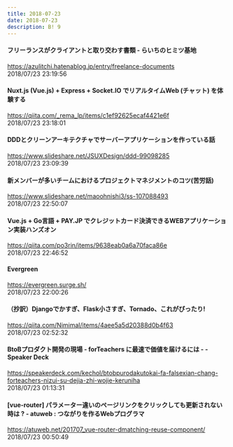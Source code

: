 ```yaml
---
title: 2018-07-23
date: 2018-07-23
description: B! 9
---
```


#### フリーランスがクライアントと取り交わす書類 - らいちのヒミツ基地
https://azulitchi.hatenablog.jp/entry/freelance-documents<br>
2018/07/23 23:19:56<br>


#### Nuxt.js (Vue.js) + Express + Socket.IO でリアルタイムWeb (チャット) を体験する
https://qiita.com/_rema_lp/items/c1ef92625ecaf4421e6f<br>
2018/07/23 23:18:01<br>


#### DDDとクリーンアーキテクチャでサーバーアプリケーションを作っている話
https://www.slideshare.net/JSUXDesign/ddd-99098285<br>
2018/07/23 23:09:39<br>


#### 新メンバーが多いチームにおけるプロジェクトマネジメントのコツ(苦労話)
https://www.slideshare.net/maoohnishi3/ss-107088493<br>
2018/07/23 22:50:07<br>


#### Vue.js + Go言語 + PAY.JP でクレジットカード決済できるWEBアプリケーション実装ハンズオン
https://qiita.com/po3rin/items/9638eab0a6a70faca86e<br>
2018/07/23 22:46:52<br>


#### Evergreen
https://evergreen.surge.sh/<br>
2018/07/23 22:00:26<br>


#### （抄訳）Djangoでかすぎ、Flask小さすぎ、Tornado、これがぴったり!　
https://qiita.com/Nimimal/items/4aee5a5d20388d0b4f63<br>
2018/07/23 02:52:32<br>


#### BtoBプロダクト開発の現場 - forTeachers に最速で価値を届けるには - - Speaker Deck
https://speakerdeck.com/kechol/btobpurodakutokai-fa-falsexian-chang-forteachers-nizui-su-dejia-zhi-wojie-keruniha<br>
2018/07/23 01:13:31<br>


#### [vue-router] パラメーター違いのページリンクをクリックしても更新されない時は ? - atuweb : つながりを作るWebプログラマ
https://atuweb.net/201707_vue-router-dmatching-reuse-component/<br>
2018/07/23 00:50:49<br>


